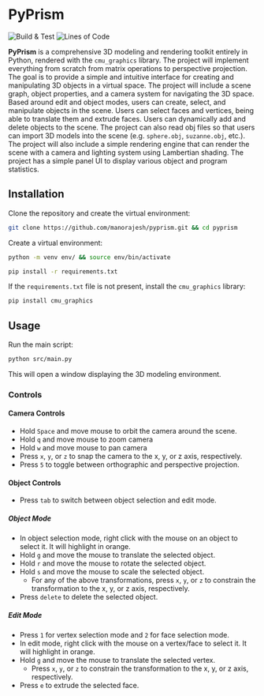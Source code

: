 # PyPrism

![Build & Test](https://github.com/manorajesh/pyprism/actions/workflows/python-app.yml/badge.svg)
![Lines of Code](https://tokei.rs/b1/github/manorajesh/pyprism)

**PyPrism** is a comprehensive 3D modeling and rendering toolkit entirely in Python, rendered with the `cmu_graphics` library. The project will implement everything from scratch from matrix operations to perspective projection. The goal is to provide a simple and intuitive interface for creating and manipulating 3D objects in a virtual space. The project will include a scene graph, object properties, and a camera system for navigating the 3D space. Based around edit and object modes, users can create, select, and manipulate objects in the scene. Users can select faces and vertices, being able to translate them and extrude faces. Users can dynamically add and delete objects to the scene. The project can also read obj files so that users can import 3D models into the scene (e.g. `sphere.obj`, `suzanne.obj`, etc.). The project will also include a simple rendering engine that can render the scene with a camera and lighting system using Lambertian shading. The project has a simple panel UI to display various object and program statistics.

## Installation

Clone the repository and create the virtual environment:

```bash
git clone https://github.com/manorajesh/pyprism.git && cd pyprism
```

Create a virtual environment:

```bash
python -m venv env/ && source env/bin/activate
```

```bash
pip install -r requirements.txt
```

If the `requirements.txt` file is not present, install the `cmu_graphics` library:

```bash
pip install cmu_graphics
```

## Usage

Run the main script:

```bash
python src/main.py
```

This will open a window displaying the 3D modeling environment.

### Controls

#### Camera Controls

- Hold `Space` and move mouse to orbit the camera around the scene.
- Hold `q` and move mouse to zoom camera
- Hold `w` and move mouse to pan camera
- Press `x`, `y`, or `z` to snap the camera to the x, y, or z axis, respectively.
- Press `5` to toggle between orthographic and perspective projection.

#### Object Controls

- Press `tab` to switch between object selection and edit mode.

##### Object Mode

- In object selection mode, right click with the mouse on an object to select it. It will highlight in orange.
- Hold `g` and move the mouse to translate the selected object.
- Hold `r` and move the mouse to rotate the selected object.
- Hold `s` and move the mouse to scale the selected object.
  - For any of the above transformations, press `x`, `y`, or `z` to constrain the transformation to the x, y, or z axis, respectively.
- Press `delete` to delete the selected object.

##### Edit Mode

- Press `1` for vertex selection mode and `2` for face selection mode.
- In edit mode, right click with the mouse on a vertex/face to select it. It will highlight in orange.
- Hold `g` and move the mouse to translate the selected vertex.
  - Press `x`, `y`, or `z` to constrain the transformation to the x, y, or z axis, respectively.
- Press `e` to extrude the selected face.
